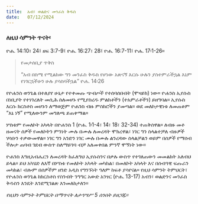 ```yaml
---
title:  አብ፣ ወልድና መንፈስ ቅዱስ
date:   07/12/2024
---
```


### ለዚህ ሳምንት ጥናት፡
ዮሐ. 14:10፣ 24፤ ዘፍ 3:7-9፤ ዮሐ. 16:27፣ 28፤ ዮሐ. 16:7-11፤ ዮሐ. 17፡1-26።

> <p>የመታሰቢያ ጥቅስ</p>
> “አብ በስሜ የሚልከው ግን መንፈስ ቅዱስ የሆነው አጽናኝ እርሱ ሁሉን ያስተምራችኋል እኔም የነገርኋችሁን ሁሉ ያሳስባችኋል” ዮሐ. 14፡26


የዮሐንስ ወንጌል በተለያየ ሁኔታ የተቀመጡ ጭብጦች የተሰባሰቡበት (ሞዛይክ) ነው። ዮሐንስ ኢየሱስ በነቢያት የተነገረለት መሲሕ ስለመሆኑ የሚያስረዱ ምልክቶችን (ተአምራቶችን) ይዘግባል። ኢየሱስ እርሱ ክርስቶስ መሆኑን ለማወጅም ዮሐንስ ብዙ ምስክሮችን ያመጣል። ወደ መለኮታዊነቱ ለመጠቆም “እኔ ነኝ” የሚለውንም መግለጫ ይጠቀማል።

ሦስቱም የመለኮት አካላት በዮሐንስ 1 (ዮሐ. 1፡1-4፣ 14፣ 18፣ 32-34) ተጠቅሰዋል። ለብዙ መቶ ዘመናት ሰዎች የመለኮትን ምንነት ሙሉ በሙሉ ለመረዳት ሞክረዋል፣ ነገር ግን ስላልተቻለ ብዙዎች ሃሳቡን ተቃውመዋል። ነገር ግን አንድን ነገር ሙሉ በሙሉ ልንረዳው ስላልቻልን ወይም በሰዎች የማሰብ ችሎታ ጠባብ ገደብ ውስጥ ስለማይገባ ብቻ አለመቀበል ምንኛ ሞኝነት ነው።

ዮሐንስ እግዚአብሔርን ለመረዳት ከፈለግህ ኢየሱስንና በቃሉ ውስጥ የተገለጠውን መመልከት አለብህ ይላል። ይህ አካሄድ ለእኛ በሦስቱ የመለኮት አካላት መካከል፣ በመለኮት አካላት እና በሰብዓዊ ፍጡራን መካከል፣ ብሎም በሰዎችም ዘንድ አዲስ የግንኙነት ዓለም ከፍቶ ያሳየናል። የዚህ ሳምንት ትምህርት፣ የዮሐንስ ወንጌል ከክርስቶስ የስንብት ንግግር አውድ አንፃር (ዮሐ. 13-17) አብን፣ ወልድንና መንፈስ ቅዱስን እንዴት እንደሚገልጽ እንመለከታለን። 

_የዚህን ሳምንት ትምህርት በማጥናት ለታኅሣሥ 5 ሰንበት ይዘጋጁ።_
